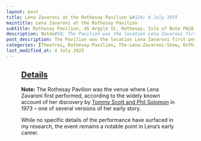 ```yaml
---
layout: post
title: Lena Zavaroni at the Rothesay Pavilion &#124; 6 July 1975
maintitle: Lena Zavaroni at the Rothesay Pavilion
subtitle: Rothesay Pavilion, 45 Argyle St, Rothesay, Isle of Bute PA20 0AU
description: Note&#58; The Pavilion was the location Lena Zavaroni first performed to Phil Solomon in 1973.
post_description: The Pavilion was the location Lena Zavaroni first performed to Phil Solomon in 1973.
categories: [Theatres, Rothesay-Pavilion, The-Lena-Zavaroni-Show, OnThisDay6July, Year-1975]
last_modified_at: 4 July 2025
---
```


<figure class="fig3">
  <div class="CardLayout">
    <div class="CardItem">
      <h2 id="infobox1" class="infobox"><a href="#infobox1">Details</a></h2>
      <div class="CardItem split">
        <p><strong>Note:</strong> The Rothesay Pavilion was the venue where Lena Zavaroni first performed, according to the widely known account of her discovery by <a href="/1963-11-04-lena-zavaroni/#infobox7">Tommy Scott and Phil Solomon</a> in 1973 – one of several versions of her early story.</p>
        <p>While no specific details of the performance have surfaced in my research, the event remains a notable point in Lena’s early career.</p>
      </div>
    </div>
  </div>
</figure>
